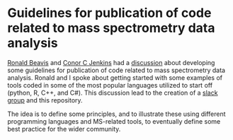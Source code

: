 # Guidelines for publication of code related to mass spectrometry data analysis

[Ronald Beavis](https://twitter.com/NorSivaeb) and [Conor C Jenkins](https://twitter.com/SpecInformatics) had a [discussion](https://twitter.com/NorSivaeb/status/1198997977496342528?s=20) about developing some guidelines for publication of code related to mass spectrometry data analysis. Ronald and I spoke about getting started with some examples of tools coded in some of the most popular languages utilized to start off (python, R, C++, and C#). This discussion lead to the creation of a [slack group](https://t.co/uab4TPfzHp?amp=1) and this repository. 

The idea is to define some principles, and to illustrate these using different programming languages and MS-related tools, to eventually define some best practice for the wider community.
